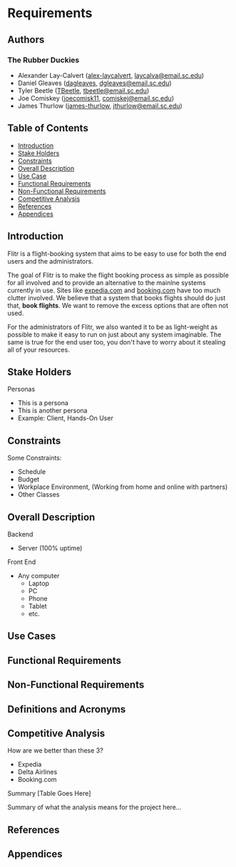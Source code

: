 # Requirements

## Authors

### The Rubber Duckies

- Alexander Lay-Calvert ([alex-laycalvert](https://github.com/alex-laycalvert), [laycalva@email.sc.edu](mailto:laycalva@email.sc.edu))
- Daniel Gleaves ([dagleaves](https://github.com/dagleaves), [dgleaves@email.sc.edu](mailto:dgleaves@email.sc.edu]))
- Tyler Beetle ([TBeetle](https://github.com/tbeetle), [tbeetle@email.sc.edu](mailto:tbeetle@email.sc.edu))
- Joe Comiskey ([joecomisk11](https://github.com/joecomisk11), [comiskej@email.sc.edu](mailto:comiskej@email.sc.edu))
- James Thurlow ([james-thurlow](https://github.com/james-thurlow), [jthurlow@email.sc.edu](mailto:jthurlow@email.sc.edu))

## Table of Contents

- [Introduction](#introduction)
- [Stake Holders](#stake-holders)
- [Constraints](#constraints)
- [Overall Description](#overall-description)
- [Use Case](#use-cases)
- [Functional Requirements](#functional-requirements)
- [Non-Functional Requirements](#non-functional-requirements)
- [Competitive Analysis](#competitive-analysis)
- [References](#references)
- [Appendices](#appendices)

## Introduction

Flitr is a flight-booking system that aims to be easy to use for both the end
users and the administrators.

The goal of Flitr is to make the flight booking process as simple as possible
for all involved and to provide an alternative to the mainlne systems currently
in use. Sites like [expedia.com](https://expedia.com) and
[booking.com](https://booking.com) have too much clutter involved. We believe
that a system that books flights should do just that, **book flights**. We
want to remove the excess options that are often not used.

For the administrators of Flitr, we also wanted it to be as light-weight as
possible to make it easy to run on just about any system imaginable. The
same is true for the end user too, you don't have to worry about it
stealing all of your resources.

## Stake Holders

Personas

- This is a persona
- This is another persona
- Example: Client, Hands-On User

## Constraints

Some Constraints:

- Schedule
- Budget
- Workplace Environment, (Working from home and online with partners)
- Other Classes

## Overall Description

Backend

- Server (100% uptime)

Front End

- Any computer
  - Laptop
  - PC
  - Phone
  - Tablet
  - etc.

## Use Cases

## Functional Requirements

## Non-Functional Requirements

## Definitions and Acronyms

## Competitive Analysis

How are we better than these 3?

- Expedia
- Delta Airlines
- Booking.com

Summary
[Table Goes Here]

Summary of what the analysis means for the project here...

## References

## Appendices
